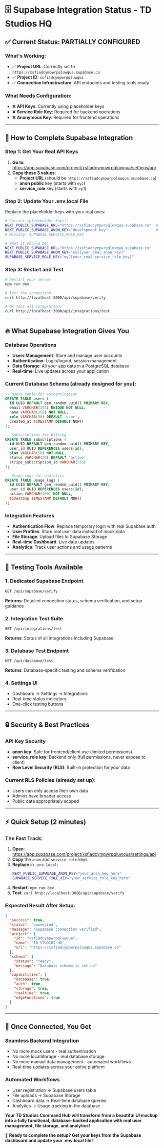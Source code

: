 # 🗄️ Supabase Integration Status - TD Studios HQ

## ✅ **Current Status: PARTIALLY CONFIGURED**

### What's Working:
- ✅ **Project URL**: Correctly set to `https://xsfiadcympwrpqluwqua.supabase.co`
- ✅ **Project ID**: `xsfiadcympwrpqluwqua`
- ✅ **Connection Infrastructure**: API endpoints and testing tools ready

### What Needs Configuration:
- ❌ **API Keys**: Currently using placeholder keys
- ❌ **Service Role Key**: Required for backend operations
- ❌ **Anonymous Key**: Required for frontend operations

---

## 🎯 **How to Complete Supabase Integration**

### Step 1: Get Your Real API Keys
1. **Go to**: https://app.supabase.com/project/xsfiadcympwrpqluwqua/settings/api
2. **Copy these 3 values**:
   - **Project URL** (should be `https://xsfiadcympwrpqluwqua.supabase.co`)
   - **anon public** key (starts with `eyJ`)
   - **service_role** key (starts with `eyJ`)

### Step 2: Update Your .env.local File
Replace the placeholder keys with your real ones:

```bash
# Current (placeholder keys):
NEXT_PUBLIC_SUPABASE_URL="https://xsfiadcympwrpqluwqua.supabase.co"  # ✅ CORRECT
NEXT_PUBLIC_SUPABASE_ANON_KEY="development-key"                      # ❌ PLACEHOLDER
# Missing: SUPABASE_SERVICE_ROLE_KEY

# What it should be:
NEXT_PUBLIC_SUPABASE_URL="https://xsfiadcympwrpqluwqua.supabase.co"
NEXT_PUBLIC_SUPABASE_ANON_KEY="eyJ[your_real_anon_key]"
SUPABASE_SERVICE_ROLE_KEY="eyJ[your_real_service_role_key]"
```

### Step 3: Restart and Test
```bash
# Restart your server
npm run dev

# Test the connection
curl http://localhost:3000/api/supabase/verify

# Or test all integrations
curl http://localhost:3000/api/integrations/test
```

---

## 🔥 **What Supabase Integration Gives You**

### **Database Operations**
- **Users Management**: Store and manage user accounts
- **Authentication**: Login/logout, session management
- **Data Storage**: All your app data in a PostgreSQL database
- **Real-time**: Live updates across your application

### **Current Database Schema** (already designed for you):
```sql
-- Users table for authentication
CREATE TABLE users (
  id UUID DEFAULT gen_random_uuid() PRIMARY KEY,
  email VARCHAR(255) UNIQUE NOT NULL,
  name VARCHAR(255) NOT NULL,
  role VARCHAR(50) DEFAULT 'user',
  created_at TIMESTAMP DEFAULT NOW()
);

-- Subscriptions for billing
CREATE TABLE subscriptions (
  id UUID DEFAULT gen_random_uuid() PRIMARY KEY,
  user_id UUID REFERENCES users(id),
  plan VARCHAR(50) NOT NULL,
  status VARCHAR(20) DEFAULT 'active',
  stripe_subscription_id VARCHAR(255)
);

-- Usage logs for analytics
CREATE TABLE usage_logs (
  id UUID DEFAULT gen_random_uuid() PRIMARY KEY,
  user_id UUID REFERENCES users(id),
  action VARCHAR(100) NOT NULL,
  timestamp TIMESTAMP DEFAULT NOW()
);
```

### **Integration Features**
- **Authentication Flow**: Replace temporary login with real Supabase auth
- **User Profiles**: Store real user data instead of mock data
- **File Storage**: Upload files to Supabase Storage
- **Real-time Dashboard**: Live data updates
- **Analytics**: Track user actions and usage patterns

---

## 🧪 **Testing Tools Available**

### **1. Dedicated Supabase Endpoint**
```bash
GET /api/supabase/verify
```
**Returns**: Detailed connection status, schema verification, and setup guidance

### **2. Integration Test Suite**
```bash
GET /api/integrations/test
```
**Returns**: Status of all integrations including Supabase

### **3. Database Test Endpoint**
```bash
GET /api/database/test
```
**Returns**: Database-specific testing and schema verification

### **4. Settings UI**
- Dashboard → Settings → Integrations
- Real-time status indicators
- One-click testing buttons

---

## 🔒 **Security & Best Practices**

### **API Key Security**
- **anon key**: Safe for frontend/client use (limited permissions)
- **service_role key**: Backend only (full permissions, never expose to client)
- **Row Level Security (RLS)**: Built-in protection for your data

### **Current RLS Policies** (already set up):
- Users can only access their own data
- Admins have broader access
- Public data appropriately scoped

---

## ⚡ **Quick Setup (2 minutes)**

### **The Fast Track**:
1. **Open**: https://app.supabase.com/project/xsfiadcympwrpqluwqua/settings/api
2. **Copy** the `anon` and `service_role` keys
3. **Replace** in `.env.local`:
   ```bash
   NEXT_PUBLIC_SUPABASE_ANON_KEY="your_anon_key_here"
   SUPABASE_SERVICE_ROLE_KEY="your_service_role_key_here"
   ```
4. **Restart**: `npm run dev`
5. **Test**: `curl http://localhost:3000/api/supabase/verify`

### **Expected Result After Setup**:
```json
{
  "success": true,
  "status": "connected",
  "message": "Supabase connection verified",
  "project": {
    "id": "xsfiadcympwrpqluwqua",
    "name": "TD STUDIOS HQ",
    "url": "https://xsfiadcympwrpqluwqua.supabase.co"
  },
  "schema": {
    "status": "ready",
    "message": "Database schema is set up"
  },
  "capabilities": {
    "database": true,
    "auth": true,
    "storage": true,
    "realtime": true,
    "edgeFunctions": true
  }
}
```

---

## 🚀 **Once Connected, You Get**

### **Seamless Backend Integration**
- No more mock users - real authentication
- No more localStorage - real database storage
- No more manual data management - automated workflows
- Real-time updates across your entire platform

### **Automated Workflows**
- User registration → Supabase users table
- File uploads → Supabase Storage
- Dashboard data → Real-time database queries
- Analytics → Usage tracking in the database

**Your TD Studios Command Hub will transform from a beautiful UI mockup into a fully functional, database-backed application with real user management, file storage, and analytics!**

🎯 **Ready to complete the setup? Get your keys from the Supabase dashboard and update your .env.local file!**
